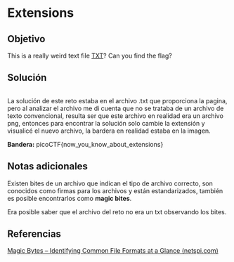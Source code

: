 # Extensions
## Objetivo

This is a really weird text file [TXT](https://jupiter.challenges.picoctf.org/static/e7e5d188621ee705ceeb0452525412ef/flag.txt)? Can you find the flag?
## Solución

```shell

```

La solución de este reto estaba en el archivo .txt que proporciona la pagina, pero al analizar el archivo me di cuenta que no se trataba de un archivo de texto convencional, resulta ser que este archivo en realidad era un archivo png, entonces para encontrar la solución solo cambie la extensión y visualicé el nuevo archivo, la bardera en realidad estaba en la imagen.

**Bandera:** picoCTF{now_you_know_about_extensions}
## Notas adicionales

Existen bites de un archivo que indican el tipo de archivo correcto, son conocidos como firmas para los archivos y están estandarizados, también es posible encontrarlos como **magic bites**.

Era posible saber que el archivo del reto no era un txt observando los bites.
## Referencias

[Magic Bytes – Identifying Common File Formats at a Glance (netspi.com)](https://www.netspi.com/blog/technical/web-application-penetration-testing/magic-bytes-identifying-common-file-formats-at-a-glance/)
